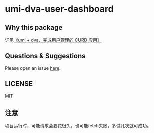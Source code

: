 # umi-dva-user-dashboard

## Why this package

详见[《umi + dva，完成用户管理的 CURD 应用》](https://github.com/sorrycc/blog/issues/62)

## Questions & Suggestions

Please open an issue [here](https://github.com/umijs/umi/issues?q=is%3Aissue+is%3Aopen+sort%3Aupdated-desc).

## LICENSE

MIT


## 注意
项目运行时，可能请求会要花很久，也可能fetch失败，多试几次就可成功。